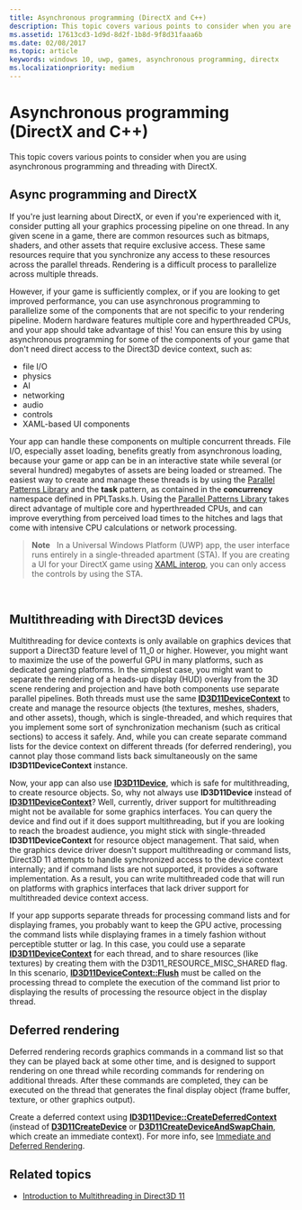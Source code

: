 ```yaml
---
title: Asynchronous programming (DirectX and C++)
description: This topic covers various points to consider when you are using asynchronous programming and threading with DirectX.
ms.assetid: 17613cd3-1d9d-8d2f-1b8d-9f8d31faaa6b
ms.date: 02/08/2017
ms.topic: article
keywords: windows 10, uwp, games, asynchronous programming, directx
ms.localizationpriority: medium
---
```

# Asynchronous programming (DirectX and C++)



This topic covers various points to consider when you are using asynchronous programming and threading with DirectX.

## Async programming and DirectX


If you're just learning about DirectX, or even if you're experienced with it, consider putting all your graphics processing pipeline on one thread. In any given scene in a game, there are common resources such as bitmaps, shaders, and other assets that require exclusive access. These same resources require that you synchronize any access to these resources across the parallel threads. Rendering is a difficult process to parallelize across multiple threads.

However, if your game is sufficiently complex, or if you are looking to get improved performance, you can use asynchronous programming to parallelize some of the components that are not specific to your rendering pipeline. Modern hardware features multiple core and hyperthreaded CPUs, and your app should take advantage of this! You can ensure this by using asynchronous programming for some of the components of your game that don't need direct access to the Direct3D device context, such as:

-   file I/O
-   physics
-   AI
-   networking
-   audio
-   controls
-   XAML-based UI components

Your app can handle these components on multiple concurrent threads. File I/O, especially asset loading, benefits greatly from asynchronous loading, because your game or app can be in an interactive state while several (or several hundred) megabytes of assets are being loaded or streamed. The easiest way to create and manage these threads is by using the [Parallel Patterns Library](https://docs.microsoft.com/cpp/parallel/concrt/parallel-patterns-library-ppl) and the **task** pattern, as contained in the **concurrency** namespace defined in PPLTasks.h. Using the [Parallel Patterns Library](https://docs.microsoft.com/cpp/parallel/concrt/parallel-patterns-library-ppl) takes direct advantage of multiple core and hyperthreaded CPUs, and can improve everything from perceived load times to the hitches and lags that come with intensive CPU calculations or network processing.

> **Note**   In a Universal Windows Platform (UWP) app, the user interface runs entirely in a single-threaded apartment (STA). If you are creating a UI for your DirectX game using [XAML interop](directx-and-xaml-interop.md), you can only access the controls by using the STA.

 

## Multithreading with Direct3D devices


Multithreading for device contexts is only available on graphics devices that support a Direct3D feature level of 11\_0 or higher. However, you might want to maximize the use of the powerful GPU in many platforms, such as dedicated gaming platforms. In the simplest case, you might want to separate the rendering of a heads-up display (HUD) overlay from the 3D scene rendering and projection and have both components use separate parallel pipelines. Both threads must use the same [**ID3D11DeviceContext**](https://docs.microsoft.com/windows/desktop/api/d3d11/nn-d3d11-id3d11devicecontext) to create and manage the resource objects (the textures, meshes, shaders, and other assets), though, which is single-threaded, and which requires that you implement some sort of synchronization mechanism (such as critical sections) to access it safely. And, while you can create separate command lists for the device context on different threads (for deferred rendering), you cannot play those command lists back simultaneously on the same **ID3D11DeviceContext** instance.

Now, your app can also use [**ID3D11Device**](https://docs.microsoft.com/windows/desktop/api/d3d11/nn-d3d11-id3d11device), which is safe for multithreading, to create resource objects. So, why not always use **ID3D11Device** instead of [**ID3D11DeviceContext**](https://docs.microsoft.com/windows/desktop/api/d3d11/nn-d3d11-id3d11devicecontext)? Well, currently, driver support for multithreading might not be available for some graphics interfaces. You can query the device and find out if it does support multithreading, but if you are looking to reach the broadest audience, you might stick with single-threaded **ID3D11DeviceContext** for resource object management. That said, when the graphics device driver doesn't support multithreading or command lists, Direct3D 11 attempts to handle synchronized access to the device context internally; and if command lists are not supported, it provides a software implementation. As a result, you can write multithreaded code that will run on platforms with graphics interfaces that lack driver support for multithreaded device context access.

If your app supports separate threads for processing command lists and for displaying frames, you probably want to keep the GPU active, processing the command lists while displaying frames in a timely fashion without perceptible stutter or lag. In this case, you could use a separate [**ID3D11DeviceContext**](https://docs.microsoft.com/windows/desktop/api/d3d11/nn-d3d11-id3d11devicecontext) for each thread, and to share resources (like textures) by creating them with the D3D11\_RESOURCE\_MISC\_SHARED flag. In this scenario, [**ID3D11DeviceContext::Flush**](https://docs.microsoft.com/windows/desktop/api/d3d11/nf-d3d11-id3d11devicecontext-flush) must be called on the processing thread to complete the execution of the command list prior to displaying the results of processing the resource object in the display thread.

## Deferred rendering


Deferred rendering records graphics commands in a command list so that they can be played back at some other time, and is designed to support rendering on one thread while recording commands for rendering on additional threads. After these commands are completed, they can be executed on the thread that generates the final display object (frame buffer, texture, or other graphics output).

Create a deferred context using [**ID3D11Device::CreateDeferredContext**](https://docs.microsoft.com/windows/desktop/api/d3d11/nf-d3d11-id3d11device-createdeferredcontext) (instead of [**D3D11CreateDevice**](https://docs.microsoft.com/windows/desktop/api/d3d11/nf-d3d11-d3d11createdevice) or [**D3D11CreateDeviceAndSwapChain**](https://docs.microsoft.com/windows/desktop/api/d3d11/nf-d3d11-d3d11createdeviceandswapchain), which create an immediate context). For more info, see [Immediate and Deferred Rendering](https://docs.microsoft.com/windows/desktop/direct3d11/overviews-direct3d-11-render-multi-thread-render).

## Related topics


* [Introduction to Multithreading in Direct3D 11](https://docs.microsoft.com/windows/desktop/direct3d11/overviews-direct3d-11-render-multi-thread-intro)

 

 




